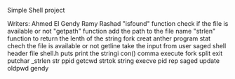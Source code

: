 Simple Shell project

Writers:
Ahmed El Gendy
Ramy Rashad
"isfound" function check if the file is available or not
"getpath" function add the path to the file name
"strlen" function to return the lenth of the string
fork creat anther program 
stat chech the file is available or not
getline take the input from user
saged shell
header file shell.h
puts print the stringi
con()
comma
execute
fork
split
exit
putchar
_strlen
str
ppid
getcwd
strtok
string
execve
pid
rep
saged
update
oldpwd
gendy
